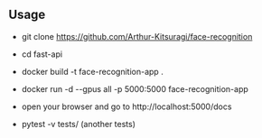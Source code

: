 ## Usage

- git clone https://github.com/Arthur-Kitsuragi/face-recognition

- cd fast-api

- docker build -t face-recognition-app .

- docker run -d --gpus all -p 5000:5000 face-recognition-app

- open your browser and go to http://localhost:5000/docs

- pytest -v tests/ (another tests)